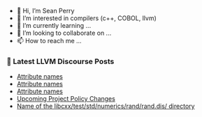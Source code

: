 - 👋 Hi, I’m Sean Perry
- 👀 I’m interested in compilers (c++, COBOL, llvm)
- 🌱 I’m currently learning ...
- 💞️ I’m looking to collaborate on ...
- 📫 How to reach me ...

<!---
s66perry/s66perry is a ✨ special ✨ repository because its `README.md` (this file) appears on your GitHub profile.
You can click the Preview link to take a look at your changes.
--->
### 📕 Latest LLVM Discourse Posts

<!-- DISCOURSE-LLVM:START -->
- [Attribute names](https://discourse.llvm.org/t/attribute-names/62659#post_5)
- [Attribute names](https://discourse.llvm.org/t/attribute-names/62659#post_4)
- [Attribute names](https://discourse.llvm.org/t/attribute-names/62659#post_3)
- [Upcoming Project Policy Changes](https://discourse.llvm.org/t/upcoming-project-policy-changes/62637#post_15)
- [Name of the libcxx/test/std/numerics/rand/rand.dis/ directory](https://discourse.llvm.org/t/name-of-the-libcxx-test-std-numerics-rand-rand-dis-directory/62660#post_1)
<!-- DISCOURSE-LLVM:END -->
